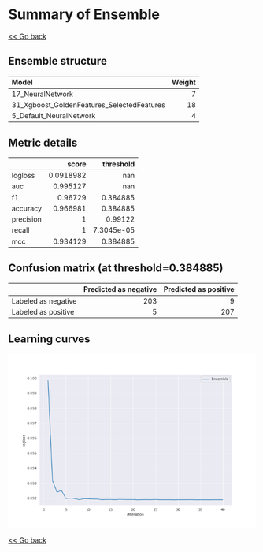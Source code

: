 # Summary of Ensemble

[<< Go back](../README.md)


## Ensemble structure
| Model                                      |   Weight |
|:-------------------------------------------|---------:|
| 17_NeuralNetwork                           |        7 |
| 31_Xgboost_GoldenFeatures_SelectedFeatures |       18 |
| 5_Default_NeuralNetwork                    |        4 |

## Metric details
|           |     score |    threshold |
|:----------|----------:|-------------:|
| logloss   | 0.0918982 | nan          |
| auc       | 0.995127  | nan          |
| f1        | 0.96729   |   0.384885   |
| accuracy  | 0.966981  |   0.384885   |
| precision | 1         |   0.99122    |
| recall    | 1         |   7.3045e-05 |
| mcc       | 0.934129  |   0.384885   |


## Confusion matrix (at threshold=0.384885)
|                     |   Predicted as negative |   Predicted as positive |
|:--------------------|------------------------:|------------------------:|
| Labeled as negative |                     203 |                       9 |
| Labeled as positive |                       5 |                     207 |

## Learning curves
![Learning curves](learning_curves.png)

[<< Go back](../README.md)
